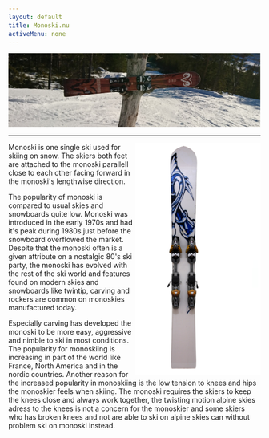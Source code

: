 ```yaml
---
layout: default
title: Monoski.nu
activeMenu: none
---
```

<img src="/img/widemonoski.png" class="img-fluid" alt="Picture of monoski"/>
<hr class="featurette-divider">
<img src="/img/commonmonoski.png" style="float: right; width: 250px;" alt="Picture of monoski" title="© Guillaume Piolle / CC BY 3.0"/>
Monoski is one single ski used for skiing on snow. The skiers both feet are attached to the  monoski parallell close to each other facing forward in the monoski's lengthwise direction. 

The popularity of monoski is compared to usual skies and snowboards quite low. Monoski was introduced in the early 1970s and had it's peak during 1980s just before the snowboard overflowed the market. 
Despite that the monoski often is a given attribute on a nostalgic 80's ski party, the monoski has evolved with the rest of the ski world and features found on modern skies and snowboards like twintip, carving and rockers are common on monoskies manufactured today. 

Especially carving has developed the monoski to be more easy, aggressive and nimble to ski in most conditions. The popularity for monoskiing is increasing in part of the world like France, North America and in the nordic countries. 
Another reason for the increased popularity in monoskiing is the low tension to knees and hips the monoskier feels when skiing. The monoski requires the skiers to keep the knees close and always work together, the twisting motion alpine skies adress to the knees is not a concern for the monoskier and some skiers who has broken knees and not are able to ski on alpine skies can without problem ski on monoski instead. 
          
